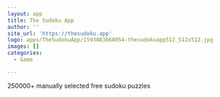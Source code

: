```yaml
---
layout: app
title: The Sudoku App
author: ''
site_url: 'https://thesudoku.app'
logo: apps/TheSudokuApp/1593083660054-thesudokuapp512_512x512.jpg
images: []
categories:
  - Game

---
```

250000+ manually selected free sudoku puzzles
